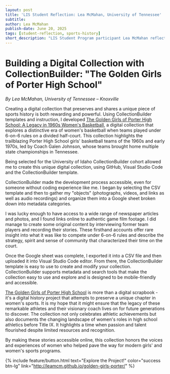 ```yaml
---
layout: post
title: 'LIS Student Reflection: Lea McMahan, University of Tennessee'
subtitle:
author: Lea McMahan
publish-date: June 20, 2025
tags: [student-reflection, sports-history]
short_description: "LIS Student Program participant Lea McMahan reflects on creating 'The Golden Girls of Porter High School,' a digital collection preserving 1960s women's basketball history using CollectionBuilder"
---
```


# Building a Digital Collection with CollectionBuilder: "The Golden Girls of Porter High School"

*By Lea McMahan, University of Tennessee  – Knoxville*

Creating a digital collection that preserves and shares a unique piece of sports history is both rewarding and powerful. Using CollectionBuilder templates and instruction, I developed [The Golden Girls of Porter High School: A Legacy in 1960s Women's Basketball](https://leamcm.github.io/golden-girls-porter/), a digital collection that explores a distinctive era of women's basketball when teams played under 6-on-6 rules on a divided half-court. This collection highlights the trailblazing Porter High School girls' basketball teams of the 1960s and early 1970s, led by Coach Galen Johnson, whose teams brought home multiple state championships in Tennessee. 

Being selected for the University of Idaho CollectionBuilder cohort allowed me to create this unique digital collection, using GitHub, Visual Studio Code and the CollectionBuilder template.

CollectionBuilder made the development process accessible, even for someone without coding experience like me. I began by selecting the CSV template and then to gather my "objects" (photographs, videos, and links as well as audio recordings) and organize them into a Google sheet broken down into metadata categories. 

I was lucky enough to have access to a wide range of newspaper articles and photos, and I found links online to authentic game film footage. I did manage to create some original content by interviewing former team players and recording their stories. These firsthand accounts offer rare insight into what it was like to compete under 6-on-6 rules and describe the strategy, spirit and sense of community that characterized their time on the court.

Once the Google sheet was complete, I exported it into a CSV file and then uploaded it into Visual Studio Code editor. From there, the CollectionBuilder template is easy to use to create and modify your collection. CollectionBuilder supports metadata and search tools that make the collection easy to use and explore and is designed to be mobile-friendly and accessible.

[The Golden Girls of Porter High School](https://leamcm.github.io/golden-girls-porter/) is more than a digital scrapbook - it's a digital history project that attempts to preserve a unique chapter in women's sports. It is my hope that it might ensure that the legacy of these remarkable athletes and their visionary coach lives on for future generations to discover. The collection not only celebrates athletic achievements but also documents the changing landscape of women's roles in high school athletics before Title IX. It highlights a time when passion and talent flourished despite limited resources and recognition. 

By making these stories accessible online, this collection honors the voices and experiences of women who helped pave the way for modern girls' and women's sports programs.

{% include feature/button.html text="Explore the Project!" color="success btn-lg" link="http://leamcm.github.io/golden-girls-porter/" %}


